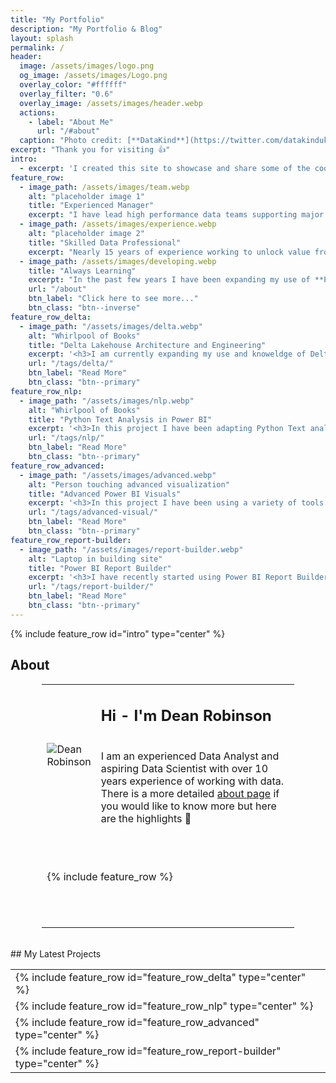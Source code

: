 ```yaml
---
title: "My Portfolio"
description: "My Portfolio & Blog"
layout: splash
permalink: /
header:
  image: /assets/images/logo.png
  og_image: /assets/images/Logo.png
  overlay_color: "#ffffff"
  overlay_filter: "0.6"
  overlay_image: /assets/images/header.webp
  actions:
    - label: "About Me"
      url: "/#about"
  caption: "Photo credit: [**DataKind**](https://twitter.com/datakinduk)"
excerpt: "Thank you for visiting 👍"
intro: 
  - excerpt: 'I created this site to showcase and share some of the cool stuff I am doing with data.<br>I write [blog](/blog) posts to demo tools and approaches I am developing.<br>My portfolio includes my recent [projects](/#my-latest-projects) and some background info [about me](#about)<br>[<i class="fas fa-chevron-down" aria-hidden="true"></i>](/#about)'
feature_row:
  - image_path: /assets/images/team.webp
    alt: "placeholder image 1"
    title: "Experienced Manager"
    excerpt: "I have lead high performance data teams supporting major change initiatives since **2015**. I am immensely proud of the amazing work we have delivered and our collaborative culture."
  - image_path: /assets/images/experience.webp
    alt: "placeholder image 2"
    title: "Skilled Data Professional"
    excerpt: "Nearly 15 years of experience working to unlock value from data and adopting modern and scalable tools like **Azure Synapse Analytics** and **Power BI**."
  - image_path: /assets/images/developing.webp
    title: "Always Learning"
    excerpt: "In the past few years I have been expanding my use of **Python** and am now using **pyspark** and developing my skills around **Delta Lake House**."
    url: "/about"
    btn_label: "Click here to see more..."
    btn_class: "btn--inverse"
feature_row_delta:
  - image_path: "/assets/images/delta.webp"
    alt: "Whirlpool of Books"
    title: "Delta Lakehouse Architecture and Engineering"
    excerpt: '<h3>I am currently expanding my use and knoweldge of Delta and unlocking the power of the Delta Lakehouse model.</h3><h1> 🏗️</h1>'
    url: "/tags/delta/"
    btn_label: "Read More"
    btn_class: "btn--primary"
feature_row_nlp:
  - image_path: "/assets/images/nlp.webp"
    alt: "Whirlpool of Books"
    title: "Python Text Analysis in Power BI"
    excerpt: '<h3>In this project I have been adapting Python Text analysis tools for text analysis, key word/ phrase extraction, sentiment identification to be used in Power BI reports.</h3><h1> 🧑‍💻</h1>'
    url: "/tags/nlp/"
    btn_label: "Read More"
    btn_class: "btn--primary"
feature_row_advanced:
  - image_path: "/assets/images/advanced.webp"
    alt: "Person touching advanced visualization"
    title: "Advanced Power BI Visuals"
    excerpt: '<h3>In this project I have been using a variety of tools to bring more advanced reporting and style capabilities to Power BI. This includes marketplace visuals, custom HTML elements and using ShapeMaps.</h3><h1> 🧑‍🔧</h1>'
    url: "/tags/advanced-visual/"
    btn_label: "Read More"
    btn_class: "btn--primary"
feature_row_report-builder:
  - image_path: "/assets/images/report-builder.webp"
    alt: "Laptop in building site"
    title: "Power BI Report Builder"
    excerpt: '<h3>I have recently started using Power BI Report Builder to create Paginated Reports and have been diving into using ShapeFile maps and optimizing Ux.</h3><h1> 👷</h1>'
    url: "/tags/report-builder/"
    btn_label: "Read More"
    btn_class: "btn--primary"
---
```


{% include feature_row id="intro" type="center" %}
## About
<table style="width: 80%; margin-left: auto; margin-right: auto;">
<tr>
<td style="width: 10%">
<div class="author__avatar">     
<img src="https://avatars.githubusercontent.com/u/43471619?s=400&u=2740f03b579edf5c1c1f6471c86f5e4808de7a51&v=4" alt="Dean Robinson" itemprop="image">
</div>
</td>
<td style="width: 90%">
<h2>Hi - I'm Dean Robinson</h2>
<br>I am an experienced Data Analyst and aspiring Data Scientist with over 10 years experience of working with data.<br>There is a more detailed <a href="/about">about page</a> if you would like to know more but here are the highlights 🙂
</td>
</tr>
<tr style="height: 10em">
<td colspan="2">
{% include feature_row %}
</td>
</tr>
</table>
<br>
## My Latest Projects
<table style="width: 100%; margin-left: auto; margin-right: auto;">
<tr>
<td>
{% include feature_row id="feature_row_delta" type="center" %}
</td>
</tr>
<tr>
<td>
{% include feature_row id="feature_row_nlp" type="center" %}
</td>
</tr>
<tr>
<td>
{% include feature_row id="feature_row_advanced" type="center" %}
</td>
</tr>
<tr>
<td>
{% include feature_row id="feature_row_report-builder" type="center" %}
</td>
</tr>
</table>
